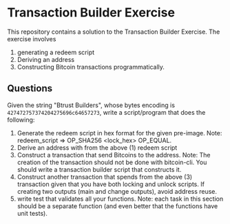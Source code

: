 # Transaction Builder Exercise

This repository contains a solution to the Transaction Builder Exercise.
The exercise involves
1. generating a redeem script
2. Deriving an address
3. Constructing Bitcoin transactions programmatically.

## Questions 
Given the string "Btrust Builders", whose bytes encoding is `427472757374204275696c64657273`, 
write a script/program that does the following:
1. Generate the redeem script in hex format for the given pre-image.
   Note: redeem_script => OP_SHA256 <lock_hex> OP_EQUAL.
2. Derive an address with from the above (1) redeem script
3. Construct a transaction that send Bitcoins to the address. Note: The creation of the transaction should not be done with bitcoin-cli. You should write a transaction builder script that constructs it.
4. Construct another transaction that spends from the above (3) transaction given that you have both locking and unlock scripts. If creating two outputs (main and change outputs), avoid address reuse.
5. write test that validates all your functions.
Note: each task in this section should be a separate function (and even better that the functions have unit tests).

